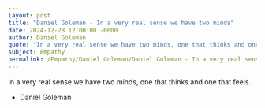 ```yaml
---
layout: post
title: "Daniel Goleman - In a very real sense we have two minds"
date: 2024-12-28 12:00:00 -0000
author: Daniel Goleman
quote: "In a very real sense we have two minds, one that thinks and one that feels."
subject: Empathy
permalink: /Empathy/Daniel Goleman/Daniel Goleman - In a very real sense we have two minds
---
```


In a very real sense we have two minds, one that thinks and one that feels.

- Daniel Goleman
